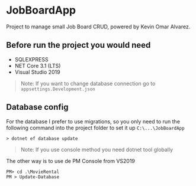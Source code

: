 # JobBoardApp
Project to manage small Job Board CRUD, powered by Kevin Omar Alvarez.

## Before run the project you would need

* SQLEXPRESS
* NET Core 3.1 (LTS)
* Visual Studio 2019

> Note: If you want to change database connection go to `appsettings.Development.json`

## Database config

For the database I prefer to use migrations, so you only need to run the following command into the project folder to set it up `C:\...\JobBoardApp`

```console
> dotnet ef database update
```

> Note: If you use console method you need dotnet tool globally

The other way is to use de PM Console from VS2019

```package manager console
PM> cd .\MovieRental
PM > Update-Database
```